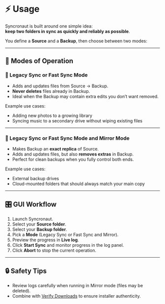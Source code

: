 # ⚡ Usage

Syncronaut is built around one simple idea:  
**keep two folders in sync as quickly and reliably as possible**.  

You define a **Source** and a **Backup**, then choose between two modes:

---

## 🔄 Modes of Operation

### 🔹 Legacy Sync or Fast Sync Mode
- Adds and updates files from Source → Backup.  
- **Never deletes** files already in Backup.  
- Ideal when the Backup may contain extra edits you don’t want removed.  

Example use cases:
- Adding new photos to a growing library
- Syncing music to a secondary drive without wiping existing files

---

### 🔹 Legacy Sync or Fast Sync Mode and Mirror Mode
- Makes Backup an **exact replica** of Source.  
- Adds and updates files, but also **removes extras** in Backup.  
- Perfect for clean backups when you fully control both ends.  

Example use cases:
- External backup drives
- Cloud-mounted folders that should always match your main copy

---

## 🎛️ GUI Workflow

1. Launch Syncronaut.  
2. Select your **Source folder**.  
3. Select your **Backup folder**.  
4. Pick a **Mode** (Legacy Sync or Fast Sync and Mirror).  
5. Preview the progress in **Live log**.  
6. Click **Start Sync** and monitor progress in the log panel.
7. Click **Abort** to stop the current operation. 

---

## 🔒 Safety Tips

* Review logs carefully when running in Mirror mode (files may be deleted).
* Combine with [Verify Downloads](verify-downloads.md) to ensure installer authenticity.


